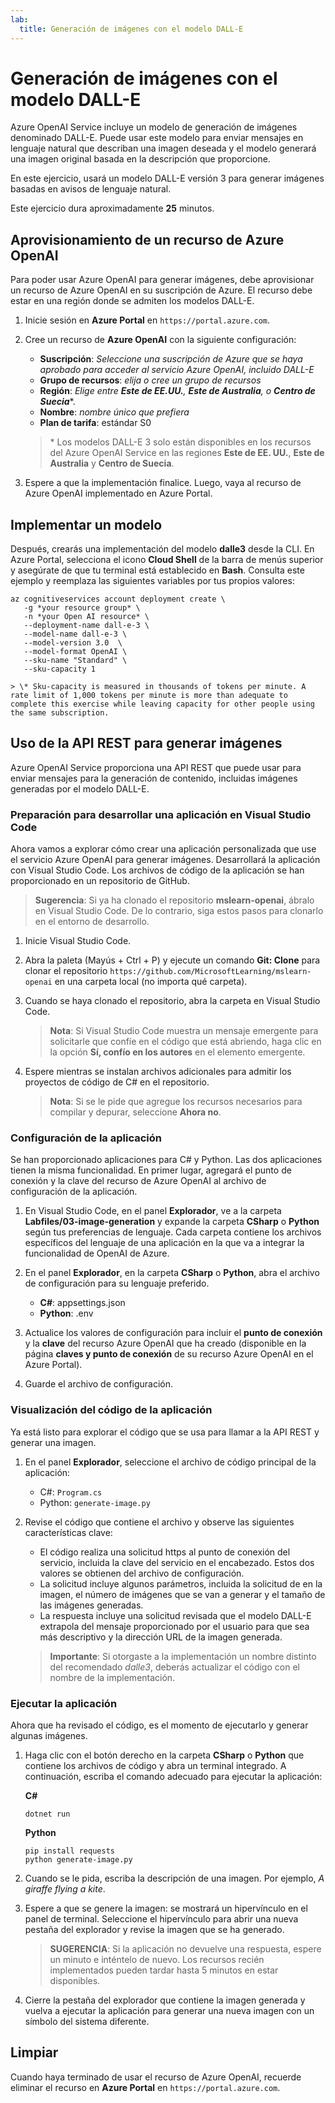 ```yaml
---
lab:
  title: Generación de imágenes con el modelo DALL-E
---
```


# Generación de imágenes con el modelo DALL-E

Azure OpenAI Service incluye un modelo de generación de imágenes denominado DALL-E. Puede usar este modelo para enviar mensajes en lenguaje natural que describan una imagen deseada y el modelo generará una imagen original basada en la descripción que proporcione.

En este ejercicio, usará un modelo DALL-E versión 3 para generar imágenes basadas en avisos de lenguaje natural.

Este ejercicio dura aproximadamente **25** minutos.

## Aprovisionamiento de un recurso de Azure OpenAI

Para poder usar Azure OpenAI para generar imágenes, debe aprovisionar un recurso de Azure OpenAI en su suscripción de Azure. El recurso debe estar en una región donde se admiten los modelos DALL-E.

1. Inicie sesión en **Azure Portal** en `https://portal.azure.com`.
1. Cree un recurso de **Azure OpenAI** con la siguiente configuración:
    - **Suscripción**: *Seleccione una suscripción de Azure que se haya aprobado para acceder al servicio Azure OpenAI, incluido DALL-E*
    - **Grupo de recursos**: *elija o cree un grupo de recursos*
    - **Región**: *Elige entre **Este de EE.UU.**, **Este de Australia**, o **Centro de Suecia***\*.
    - **Nombre**: *nombre único que prefiera*
    - **Plan de tarifa**: estándar S0

    > \* Los modelos DALL-E 3 solo están disponibles en los recursos del Azure OpenAI Service en las regiones **Este de EE. UU.**, **Este de Australia** y **Centro de Suecia**.

1. Espere a que la implementación finalice. Luego, vaya al recurso de Azure OpenAI implementado en Azure Portal.

## Implementar un modelo

Después, crearás una implementación del modelo **dalle3** desde la CLI. En Azure Portal, selecciona el icono **Cloud Shell** de la barra de menús superior y asegúrate de que tu terminal está establecido en **Bash**. Consulta este ejemplo y reemplaza las siguientes variables por tus propios valores:

```dotnetcli
az cognitiveservices account deployment create \
   -g *your resource group* \
   -n *your Open AI resource* \
   --deployment-name dall-e-3 \
   --model-name dall-e-3 \
   --model-version 3.0  \
   --model-format OpenAI \
   --sku-name "Standard" \
   --sku-capacity 1
```

    > \* Sku-capacity is measured in thousands of tokens per minute. A rate limit of 1,000 tokens per minute is more than adequate to complete this exercise while leaving capacity for other people using the same subscription.


## Uso de la API REST para generar imágenes

Azure OpenAI Service proporciona una API REST que puede usar para enviar mensajes para la generación de contenido, incluidas imágenes generadas por el modelo DALL-E.

### Preparación para desarrollar una aplicación en Visual Studio Code

Ahora vamos a explorar cómo crear una aplicación personalizada que use el servicio Azure OpenAI para generar imágenes. Desarrollará la aplicación con Visual Studio Code. Los archivos de código de la aplicación se han proporcionado en un repositorio de GitHub.

> **Sugerencia**: Si ya ha clonado el repositorio **mslearn-openai**, ábralo en Visual Studio Code. De lo contrario, siga estos pasos para clonarlo en el entorno de desarrollo.

1. Inicie Visual Studio Code.
2. Abra la paleta (Mayús + Ctrl + P) y ejecute un comando **Git: Clone** para clonar el repositorio `https://github.com/MicrosoftLearning/mslearn-openai` en una carpeta local (no importa qué carpeta).
3. Cuando se haya clonado el repositorio, abra la carpeta en Visual Studio Code.

    > **Nota**: Si Visual Studio Code muestra un mensaje emergente para solicitarle que confíe en el código que está abriendo, haga clic en la opción **Sí, confío en los autores** en el elemento emergente.

4. Espere mientras se instalan archivos adicionales para admitir los proyectos de código de C# en el repositorio.

    > **Nota**: Si se le pide que agregue los recursos necesarios para compilar y depurar, seleccione **Ahora no**.

### Configuración de la aplicación

Se han proporcionado aplicaciones para C# y Python. Las dos aplicaciones tienen la misma funcionalidad. En primer lugar, agregará el punto de conexión y la clave del recurso de Azure OpenAI al archivo de configuración de la aplicación.

1. En Visual Studio Code, en el panel **Explorador**, ve a la carpeta **Labfiles/03-image-generation** y expande la carpeta **CSharp** o **Python** según tus preferencias de lenguaje. Cada carpeta contiene los archivos específicos del lenguaje de una aplicación en la que va a integrar la funcionalidad de OpenAI de Azure.
2. En el panel **Explorador**, en la carpeta **CSharp** o **Python**, abra el archivo de configuración para su lenguaje preferido.

    - **C#**: appsettings.json
    - **Python**: .env
    
3. Actualice los valores de configuración para incluir el **punto de conexión** y la **clave** del recurso Azure OpenAI que ha creado (disponible en la página **claves y punto de conexión** de su recurso Azure OpenAI en el Azure Portal).
4. Guarde el archivo de configuración.

### Visualización del código de la aplicación

Ya está listo para explorar el código que se usa para llamar a la API REST y generar una imagen.

1. En el panel **Explorador**, seleccione el archivo de código principal de la aplicación:

    - C#: `Program.cs`
    - Python: `generate-image.py`

2. Revise el código que contiene el archivo y observe las siguientes características clave:
    - El código realiza una solicitud https al punto de conexión del servicio, incluida la clave del servicio en el encabezado. Estos dos valores se obtienen del archivo de configuración.
    - La solicitud incluye algunos parámetros, incluida la solicitud de en la imagen, el número de imágenes que se van a generar y el tamaño de las imágenes generadas.
    - La respuesta incluye una solicitud revisada que el modelo DALL-E extrapola del mensaje proporcionado por el usuario para que sea más descriptivo y la dirección URL de la imagen generada.
    
    > **Importante**: Si otorgaste a la implementación un nombre distinto del recomendado *dalle3*, deberás actualizar el código con el nombre de la implementación.

### Ejecutar la aplicación

Ahora que ha revisado el código, es el momento de ejecutarlo y generar algunas imágenes.

1. Haga clic con el botón derecho en la carpeta **CSharp** o **Python** que contiene los archivos de código y abra un terminal integrado. A continuación, escriba el comando adecuado para ejecutar la aplicación:

   **C#**
   ```
   dotnet run
   ```
   
   **Python**
   ```
   pip install requests
   python generate-image.py
   ```

3. Cuando se le pida, escriba la descripción de una imagen. Por ejemplo, *A giraffe flying a kite*.

4. Espere a que se genere la imagen: se mostrará un hipervínculo en el panel de terminal. Seleccione el hipervínculo para abrir una nueva pestaña del explorador y revise la imagen que se ha generado.

   > **SUGERENCIA**: Si la aplicación no devuelve una respuesta, espere un minuto e inténtelo de nuevo. Los recursos recién implementados pueden tardar hasta 5 minutos en estar disponibles.

5. Cierre la pestaña del explorador que contiene la imagen generada y vuelva a ejecutar la aplicación para generar una nueva imagen con un símbolo del sistema diferente.

## Limpiar

Cuando haya terminado de usar el recurso de Azure OpenAI, recuerde eliminar el recurso en **Azure Portal** en `https://portal.azure.com`.
